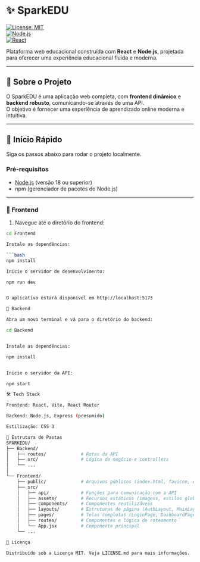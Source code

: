 # ✨ SparkEDU

[![License: MIT](https://img.shields.io/badge/License-MIT-yellow.svg)](LICENSE.md)  
[![Node.js](https://img.shields.io/badge/Node.js-v18+-green)](https://nodejs.org/)  
[![React](https://img.shields.io/badge/React-v18-blue)](https://reactjs.org/)  

Plataforma web educacional construída com **React** e **Node.js**, projetada para oferecer uma experiência educacional fluida e moderna.

---

## 🎯 Sobre o Projeto

O SparkEDU é uma aplicação web completa, com **frontend dinâmico** e **backend robusto**, comunicando-se através de uma API.  
O objetivo é fornecer uma experiência de aprendizado online moderna e intuitiva.

---

## 🚀 Início Rápido

Siga os passos abaixo para rodar o projeto localmente.

### Pré-requisitos

- [Node.js](https://nodejs.org/) (versão 18 ou superior)  
- npm (gerenciador de pacotes do Node.js)

---

### 🔹 Frontend

1. Navegue até o diretório do frontend:

```bash
cd Frontend

Instale as dependências:

```bash
npm install

Inicie o servidor de desenvolvimento:

npm run dev


O aplicativo estará disponível em http://localhost:5173

🔹 Backend

Abra um novo terminal e vá para o diretório do backend:

cd Backend


Instale as dependências:

npm install


Inicie o servidor da API:

npm start

🛠️ Tech Stack

Frontend: React, Vite, React Router

Backend: Node.js, Express (presumido)

Estilização: CSS 3

📂 Estrutura de Pastas
SPARKEDU/
├── Backend/
│   ├── routes/             # Rotas da API
│   ├── src/                # Lógica de negócio e controllers
│   └── ...
│
└── Frontend/
    ├── public/             # Arquivos públicos (index.html, favicon, etc.)
    ├── src/
    │   ├── api/            # Funções para comunicação com a API
    │   ├── assets/         # Recursos estáticos (imagens, estilos globais)
    │   ├── components/     # Componentes reutilizáveis
    │   ├── layouts/        # Estruturas de página (AuthLayout, MainLayout)
    │   ├── pages/          # Telas completas (LoginPage, DashboardPage)
    │   ├── routes/         # Componentes e lógica de roteamento
    │   └── App.jsx         # Componente principal
    └── ...

📜 Licença

Distribuído sob a Licença MIT. Veja LICENSE.md para mais informações.
